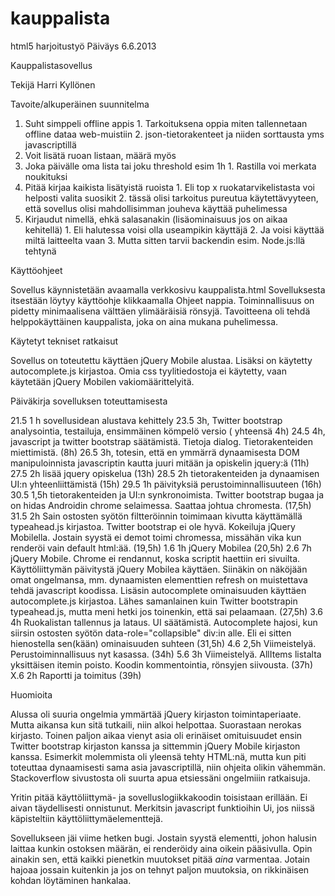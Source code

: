 # kauppalista
html5 harjoitustyö
Päiväys 6.6.2013

Kauppalistasovellus

Tekijä
Harri Kyllönen

Tavoite/alkuperäinen suunnitelma

  1. Suht simppeli offline appis
    1. Tarkoituksena oppia miten tallennetaan offline dataa web-muistiin
    2. json-tietorakenteet ja niiden sorttausta yms javascriptillä
  2. Voit lisätä ruoan listaan, määrä myös
  3. Joka päivälle oma lista tai joku threshold esim 1h
    1. Rastilla voi merkata noukituksi
  4. Pitää kirjaa kaikista lisätyistä ruoista
    1. Eli top x ruokatarvikelistasta voi helposti valita suosikit
    2. tässä olisi tarkoitus pureutua käytettävyyteen, että sovellus olisi mahdollisimman jouheva käyttää puhelimessa
  5. Kirjaudut nimellä, ehkä salasanakin (lisäominaisuus jos on aikaa kehitellä)
    1. Eli halutessa voisi olla useampikin käyttäjä
    2. Ja voisi käyttää miltä laitteelta vaan
    3. Mutta sitten tarvii backendin esim. Node.js:llä tehtynä

Käyttöohjeet

Sovellus käynnistetään avaamalla verkkosivu
kauppalista.html
Sovelluksesta itsestään löytyy käyttöohje klikkaamalla Ohjeet nappia.
Toiminnallisuus on pidetty minimaalisena välttäen ylimääräisiä rönsyjä. Tavoitteena oli tehdä helppokäyttäinen kauppalista, joka on aina mukana puhelimessa.

Käytetyt tekniset ratkaisut

Sovellus on toteutettu käyttäen jQuery Mobile alustaa. Lisäksi on käytetty autocomplete.js kirjastoa. Omia css tyylitiedostoja ei käytetty, vaan käytetään jQuery Mobilen vakiomäärittelyitä.

Päiväkirja sovelluksen toteuttamisesta

21.5 1 h sovellusidean alustava kehittely 
23.5 3h, Twitter bootstrap analysointia, testailuja, ensimmäinen kömpelö versio ( yhteensä 4h)
24.5 4h, javascript ja twitter bootstrap säätämistä. Tietoja dialog. Tietorakenteiden miettimistä. (8h)
26.5 3h, totesin, että en ymmärrä dynaamisesta DOM manipuloinnista javascriptin kautta juuri mitään ja opiskelin jquery:ä (11h)
27.5 2h lisää jquery opiskelua (13h)
28.5 2h tietorakenteiden ja dynaamisen UI:n yhteenliittämistä (15h)
29.5 1h päivityksiä perustoiminnallisuuteen (16h)
30.5 1,5h tietorakenteiden ja UI:n synkronoimista. Twitter bootstrap bugaa ja on hidas Androidin chrome selaimessa. Saattaa johtua chromesta. (17,5h)
31.5 2h Sain ostosten syötön filtteröinnin toimimaan kivutta käyttämällä typeahead.js kirjastoa. Twitter bootstrap ei ole hyvä. Kokeiluja jQuery Mobilella. Jostain syystä ei demot toimi chromessa, missähän vika kun renderöi vain default html:ää. (19,5h)
1.6 1h jQuery Mobilea (20,5h)
2.6 7h jQuery Mobile. Chrome ei rendannut, koska scriptit haettiin eri sivuilta. Käyttöliittymän päivitystä jQuery Mobilea käyttäen. Siinäkin on näköjään omat ongelmansa, mm. dynaamisten elementtien refresh on muistettava tehdä javascript koodissa. Lisäsin autocomplete ominaisuuden käyttäen autocomplete.js kirjastoa. Lähes samanlainen kuin Twitter bootstrapin typeahead.js, mutta meni hetki jos toinenkin, että sai pelaamaan. (27,5h)
3.6 4h Ruokalistan tallennus ja lataus. UI säätämistä. Autocomplete hajosi, kun siirsin ostosten syötön data-role="collapsible" div:in alle. Eli ei sitten hienostella sen(kään) ominaisuuden suhteen (31,5h)
4.6 2,5h Viimeistelyä. Perustoiminnallisuus nyt kasassa. (34h)
5.6 3h Viimeistelyä. AllItems listalta yksittäisen itemin poisto. Koodin kommentointia, rönsyjen siivousta. (37h)
X.6 2h Raportti ja toimitus (39h)

Huomioita

Alussa oli suuria ongelmia ymmärtää jQuery kirjaston toimintaperiaate. Mutta aikansa kun sitä tutkaili, niin alkoi helpottaa. Suorastaan nerokas kirjasto. Toinen paljon aikaa vienyt asia oli erinäiset omituisuudet ensin Twitter bootstrap kirjaston kanssa ja sittemmin jQuery Mobile kirjaston kanssa. Esimerkit molemmista oli yleensä tehty HTML:nä, mutta kun piti toteuttaa dynaamisesti sama asia javascriptillä, niin ohjeita olikin vähemmän. Stackoverflow sivustosta oli suurta apua etsiessäni ongelmiiin ratkaisuja.

Yritin pitää käyttöliittymä- ja sovelluslogiikkakoodin toisistaan erillään. Ei aivan täydellisesti onnistunut. Merkitsin javascript funktioihin Ui, jos niissä käpisteltiin käyttöliittymäelementtejä.

Sovellukseen jäi viime hetken bugi. Jostain syystä <span> elementti, johon halusin laittaa kunkin ostoksen määrän,  ei renderöidy aina oikein pääsivulla. Opin ainakin sen, että kaikki pienetkin muutokset pitää _aina_ varmentaa. Jotain hajoaa jossain kuitenkin ja jos on tehnyt paljon muutoksia, on rikkinäisen kohdan löytäminen hankalaa.

